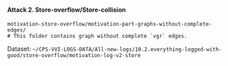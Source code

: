 #### Attack 2. Store-overflow/Store-collision
```
motivation-store-overflow/motivation-part-graphs-without-complete-edges/
# This folder contains graph without complete `vgr` edges.
```
Dataset: `~/CPS-VVI-LOGS-DATA/All-new-logs/10.2.everything-logged-with-good/store-overflow/motivation-log-v2-store`
